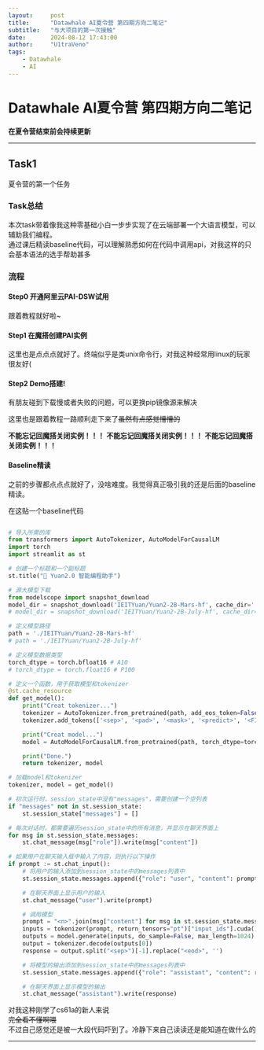 ```yaml
---
layout:     post
title:      "Datawhale AI夏令营 第四期方向二笔记"
subtitle:   "与大项目的第一次接触"
date:       2024-08-12 17:43:00
author:     "U1traVeno"
tags:
    - Datawhale
    - AI
---
```


# Datawhale AI夏令营 第四期方向二笔记

**在夏令营结束前会持续更新**

----------------

## Task1

夏令营的第一个任务

### Task总结
本次task带着像我这种零基础小白一步步实现了在云端部署一个大语言模型，可以辅助我们编程。  
通过课后精读baseline代码，可以理解熟悉如何在代码中调用api，对我这样的只会基本语法的选手帮助甚多  

### 流程  

#### Step0 开通阿里云PAI-DSW试用  

跟着教程就好啦~

#### Step1 在魔搭创建PAI实例  

这里也是点点点就好了。终端似乎是类unix命令行，对我这种经常用linux的玩家很友好(

#### Step2 Demo搭建!  

有朋友碰到下载慢或者失败的问题，可以更换pip镜像源来解决  

这里也是跟着教程一路顺利走下来了~~虽然有点感觉懵懵的~~  

**不能忘记回魔搭关闭实例！！！**
**不能忘记回魔搭关闭实例！！！**
**不能忘记回魔搭关闭实例！！！**

#### Baseline精读  

之前的步骤都点点点就好了，没啥难度。我觉得真正吸引我的还是后面的baseline精读。    

在这贴一个baseline代码
```python

# 导入所需的库
from transformers import AutoTokenizer, AutoModelForCausalLM
import torch
import streamlit as st

# 创建一个标题和一个副标题
st.title("💬 Yuan2.0 智能编程助手")

# 源大模型下载
from modelscope import snapshot_download
model_dir = snapshot_download('IEITYuan/Yuan2-2B-Mars-hf', cache_dir='./')
# model_dir = snapshot_download('IEITYuan/Yuan2-2B-July-hf', cache_dir='./')

# 定义模型路径
path = './IEITYuan/Yuan2-2B-Mars-hf'
# path = './IEITYuan/Yuan2-2B-July-hf'

# 定义模型数据类型
torch_dtype = torch.bfloat16 # A10
# torch_dtype = torch.float16 # P100

# 定义一个函数，用于获取模型和tokenizer
@st.cache_resource
def get_model():
    print("Creat tokenizer...")
    tokenizer = AutoTokenizer.from_pretrained(path, add_eos_token=False, add_bos_token=False, eos_token='<eod>')
    tokenizer.add_tokens(['<sep>', '<pad>', '<mask>', '<predict>', '<FIM_SUFFIX>', '<FIM_PREFIX>', '<FIM_MIDDLE>','<commit_before>','<commit_msg>','<commit_after>','<jupyter_start>','<jupyter_text>','<jupyter_code>','<jupyter_output>','<empty_output>'], special_tokens=True)

    print("Creat model...")
    model = AutoModelForCausalLM.from_pretrained(path, torch_dtype=torch_dtype, trust_remote_code=True).cuda()

    print("Done.")
    return tokenizer, model

# 加载model和tokenizer
tokenizer, model = get_model()

# 初次运行时，session_state中没有"messages"，需要创建一个空列表
if "messages" not in st.session_state:
    st.session_state["messages"] = []

# 每次对话时，都需要遍历session_state中的所有消息，并显示在聊天界面上
for msg in st.session_state.messages:
    st.chat_message(msg["role"]).write(msg["content"])

# 如果用户在聊天输入框中输入了内容，则执行以下操作
if prompt := st.chat_input():
    # 将用户的输入添加到session_state中的messages列表中
    st.session_state.messages.append({"role": "user", "content": prompt})

    # 在聊天界面上显示用户的输入
    st.chat_message("user").write(prompt)

    # 调用模型
    prompt = "<n>".join(msg["content"] for msg in st.session_state.messages) + "<sep>" # 拼接对话历史
    inputs = tokenizer(prompt, return_tensors="pt")["input_ids"].cuda()
    outputs = model.generate(inputs, do_sample=False, max_length=1024) # 设置解码方式和最大生成长度
    output = tokenizer.decode(outputs[0])
    response = output.split("<sep>")[-1].replace("<eod>", '')

    # 将模型的输出添加到session_state中的messages列表中
    st.session_state.messages.append({"role": "assistant", "content": response})

    # 在聊天界面上显示模型的输出
    st.chat_message("assistant").write(response)

```

对我这种刚学了cs61a的新人来说  
~~完全看不懂啊喂~~  
不过自己感觉还是被一大段代码吓到了。冷静下来自己读读还是能知道在做什么的  

------------
